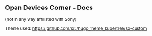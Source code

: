 ## Open Devices Corner - Docs

(not in any way affiliated with Sony)

Theme used: https://github.com/ix5/hugo_theme_kube/tree/sx-custom
